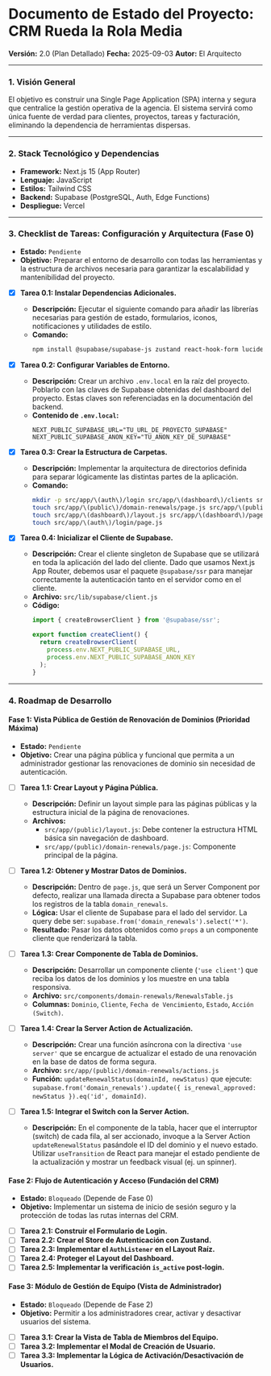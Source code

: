 # **Documento de Estado del Proyecto: CRM Rueda la Rola Media**

**Versión:** 2.0 (Plan Detallado)
**Fecha:** 2025-09-03
**Autor:** El Arquitecto

---

### **1. Visión General**

El objetivo es construir una Single Page Application (SPA) interna y segura que centralice la gestión operativa de la agencia. El sistema servirá como única fuente de verdad para clientes, proyectos, tareas y facturación, eliminando la dependencia de herramientas dispersas.

---

### **2. Stack Tecnológico y Dependencias**

* **Framework:** Next.js 15 (App Router)
* **Lenguaje:** JavaScript
* **Estilos:** Tailwind CSS
* **Backend:** Supabase (PostgreSQL, Auth, Edge Functions)
* **Despliegue:** Vercel

---

### **3. Checklist de Tareas: Configuración y Arquitectura (Fase 0)**

* **Estado:** `Pendiente`
* **Objetivo:** Preparar el entorno de desarrollo con todas las herramientas y la estructura de archivos necesaria para garantizar la escalabilidad y mantenibilidad del proyecto.

-   [x] **Tarea 0.1: Instalar Dependencias Adicionales.**
    * **Descripción:** Ejecutar el siguiente comando para añadir las librerías necesarias para gestión de estado, formularios, iconos, notificaciones y utilidades de estilo.
    * **Comando:**
        ```bash
        npm install @supabase/supabase-js zustand react-hook-form lucide-react sonner tailwind-variants clsx
        ```

-   [x] **Tarea 0.2: Configurar Variables de Entorno.**
    * **Descripción:** Crear un archivo `.env.local` en la raíz del proyecto. Poblarlo con las claves de Supabase obtenidas del dashboard del proyecto. Estas claves son referenciadas en la documentación del backend.
    * **Contenido de `.env.local`:**
        ```env
        NEXT_PUBLIC_SUPABASE_URL="TU_URL_DE_PROYECTO_SUPABASE"
        NEXT_PUBLIC_SUPABASE_ANON_KEY="TU_ANON_KEY_DE_SUPABASE"
        ```

-   [x] **Tarea 0.3: Crear la Estructura de Carpetas.**
    * **Descripción:** Implementar la arquitectura de directorios definida para separar lógicamente las distintas partes de la aplicación.
    * **Comando:**
        ```bash
        mkdir -p src/app/\(auth\)/login src/app/\(dashboard\)/clients src/app/\(public\)/domain-renewals src/components/ui src/lib/supabase src/hooks src/store
        touch src/app/\(public\)/domain-renewals/page.js src/app/\(public\)/layout.js
        touch src/app/\(dashboard\)/layout.js src/app/\(dashboard\)/page.js
        touch src/app/\(auth\)/login/page.js
        ```

-   [x] **Tarea 0.4: Inicializar el Cliente de Supabase.**
    * **Descripción:** Crear el cliente singleton de Supabase que se utilizará en toda la aplicación del lado del cliente. Dado que usamos Next.js App Router, debemos usar el paquete `@supabase/ssr` para manejar correctamente la autenticación tanto en el servidor como en el cliente.
    * **Archivo:** `src/lib/supabase/client.js`
    * **Código:**
        ```javascript
        import { createBrowserClient } from '@supabase/ssr';

        export function createClient() {
          return createBrowserClient(
            process.env.NEXT_PUBLIC_SUPABASE_URL,
            process.env.NEXT_PUBLIC_SUPABASE_ANON_KEY
          );
        }
        ```

---

### **4. Roadmap de Desarrollo**

#### **Fase 1: Vista Pública de Gestión de Renovación de Dominios (Prioridad Máxima)**

* **Estado:** `Pendiente`
* **Objetivo:** Crear una página pública y funcional que permita a un administrador gestionar las renovaciones de dominio sin necesidad de autenticación.

-   [ ] **Tarea 1.1: Crear Layout y Página Pública.**
    * **Descripción:** Definir un layout simple para las páginas públicas y la estructura inicial de la página de renovaciones.
    * **Archivos:**
        * `src/app/(public)/layout.js`: Debe contener la estructura HTML básica sin navegación de dashboard.
        * `src/app/(public)/domain-renewals/page.js`: Componente principal de la página.

-   [ ] **Tarea 1.2: Obtener y Mostrar Datos de Dominios.**
    * **Descripción:** Dentro de `page.js`, que será un Server Component por defecto, realizar una llamada directa a Supabase para obtener todos los registros de la tabla `domain_renewals`.
    * **Lógica:** Usar el cliente de Supabase para el lado del servidor. La query debe ser: `supabase.from('domain_renewals').select('*')`.
    * **Resultado:** Pasar los datos obtenidos como `props` a un componente cliente que renderizará la tabla.

-   [ ] **Tarea 1.3: Crear Componente de Tabla de Dominios.**
    * **Descripción:** Desarrollar un componente cliente (`'use client'`) que reciba los datos de los dominios y los muestre en una tabla responsiva.
    * **Archivo:** `src/components/domain-renewals/RenewalsTable.js`
    * **Columnas:** `Dominio`, `Cliente`, `Fecha de Vencimiento`, `Estado`, `Acción (Switch)`.

-   [ ] **Tarea 1.4: Crear la Server Action de Actualización.**
    * **Descripción:** Crear una función asíncrona con la directiva `'use server'` que se encargue de actualizar el estado de una renovación en la base de datos de forma segura.
    * **Archivo:** `src/app/(public)/domain-renewals/actions.js`
    * **Función:** `updateRenewalStatus(domainId, newStatus)` que ejecute: `supabase.from('domain_renewals').update({ is_renewal_approved: newStatus }).eq('id', domainId)`.

-   [ ] **Tarea 1.5: Integrar el Switch con la Server Action.**
    * **Descripción:** En el componente de la tabla, hacer que el interruptor (switch) de cada fila, al ser accionado, invoque a la Server Action `updateRenewalStatus` pasándole el ID del dominio y el nuevo estado. Utilizar `useTransition` de React para manejar el estado pendiente de la actualización y mostrar un feedback visual (ej. un spinner).

#### **Fase 2: Flujo de Autenticación y Acceso (Fundación del CRM)**

* **Estado:** `Bloqueado` (Depende de Fase 0)
* **Objetivo:** Implementar un sistema de inicio de sesión seguro y la protección de todas las rutas internas del CRM.

-   [ ] **Tarea 2.1: Construir el Formulario de Login.**
-   [ ] **Tarea 2.2: Crear el Store de Autenticación con Zustand.**
-   [ ] **Tarea 2.3: Implementar el `AuthListener` en el Layout Raíz.**
-   [ ] **Tarea 2.4: Proteger el Layout del Dashboard.**
-   [ ] **Tarea 2.5: Implementar la verificación `is_active` post-login.**

#### **Fase 3: Módulo de Gestión de Equipo (Vista de Administrador)**

* **Estado:** `Bloqueado` (Depende de Fase 2)
* **Objetivo:** Permitir a los administradores crear, activar y desactivar usuarios del sistema.

-   [ ] **Tarea 3.1: Crear la Vista de Tabla de Miembros del Equipo.**
-   [ ] **Tarea 3.2: Implementar el Modal de Creación de Usuario.**
-   [ ] **Tarea 3.3: Implementar la Lógica de Activación/Desactivación de Usuarios.**